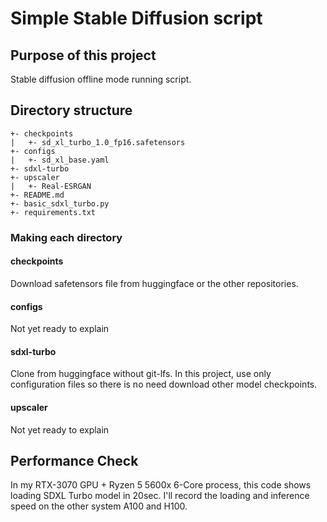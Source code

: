 # Simple Stable Diffusion script

## Purpose of this project

Stable diffusion offline mode running script.

## Directory structure

```text
+- checkpoints
|   +- sd_xl_turbo_1.0_fp16.safetensors
+- configs
|   +- sd_xl_base.yaml
+- sdxl-turbo
+- upscaler
|   +- Real-ESRGAN
+- README.md
+- basic_sdxl_turbo.py
+- requirements.txt
```

### Making each directory

#### checkpoints

Download safetensors file from huggingface or the other repositories.

#### configs

Not yet ready to explain

#### sdxl-turbo

Clone from huggingface without git-lfs. In this project, use only configuration files so there is no need download other
model checkpoints.

#### upscaler

Not yet ready to explain

## Performance Check

In my RTX-3070 GPU + Ryzen 5 5600x 6-Core process, this code shows loading SDXL Turbo model in 20sec. I'll record the
loading and inference speed on the other system A100 and H100.